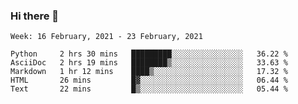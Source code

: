 ### Hi there 👋

<!--START_SECTION:waka-->
```text
Week: 16 February, 2021 - 23 February, 2021

Python     2 hrs 30 mins   █████████░░░░░░░░░░░░░░░░   36.22 % 
AsciiDoc   2 hrs 19 mins   ████████▒░░░░░░░░░░░░░░░░   33.63 % 
Markdown   1 hr 12 mins    ████▒░░░░░░░░░░░░░░░░░░░░   17.32 % 
HTML       26 mins         █▓░░░░░░░░░░░░░░░░░░░░░░░   06.44 % 
Text       22 mins         █▒░░░░░░░░░░░░░░░░░░░░░░░   05.44 % 
```
<!--END_SECTION:waka-->

<!--
**yqmmm/yqmmm** is a ✨ _special_ ✨ repository because its `README.md` (this file) appears on your GitHub profile.

Here are some ideas to get you started:

- 🔭 I’m currently working on ...
- 🌱 I’m currently learning ...
- 👯 I’m looking to collaborate on ...
- 🤔 I’m looking for help with ...
- 💬 Ask me about ...
- 📫 How to reach me: ...
- 😄 Pronouns: ...
- ⚡ Fun fact: ...
-->
